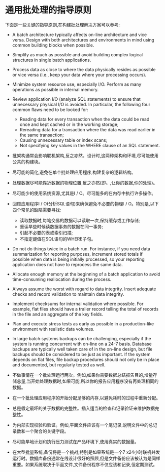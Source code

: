 # 通用批处理的指导原则 #

下面是一些关键的指导原则,在构建批处理解决方案可以参考: 


- A batch architecture typically affects on-line architecture and vice versa. Design with both architectures and environments in mind using common building blocks when possible.
- Simplify as much as possible and avoid building complex logical structures in single batch applications.
- Process data as close to where the data physically resides as possible or vice versa (i.e., keep your data where your processing occurs).
- Minimize system resource use, especially I/O. Perform as many operations as possible in internal memory.
- Review application I/O (analyze SQL statements) to ensure that unnecessary physical I/O is avoided. In particular, the following four common flaws need to be looked for:
 	* Reading data for every transaction when the data could be read once and kept cached or in the working storage;
 	* Rereading data for a transaction where the data was read earlier in the same transaction;
 	* Causing unnecessary table or index scans;
 	* Not specifying key values in the WHERE clause of an SQL statement.

- 批架构通常会影响联机架构,反之亦然。设计时,这两种架构和环境,尽可能使用公共的构建块。
- 尽可能的简化,避免在单个批处理应用程序,构建复杂的逻辑结构。
- 处理数据尽可能靠近数据的物理位置,反之亦然(即。,让你的数据,你的处理)。
- 尽可能少的使用系统资源,尤其是I / O。尽可能多的在内存中执行许多操作。
- 回顾应用程序I / O(分析SQL语句)来确保避免不必要的物理I / O。特别是,以下四个常见的缺陷需要寻找:
	* 读取数据时,每笔交易的数据可以读取一次,保持缓存或工作存储;
	* 重读早些时候读数据事务的数据在同一事务;
	* 引起不必要的表或索引扫描;
	* 不指定键值在SQL语句的WHERE子句。


- Do not do things twice in a batch run. For instance, if you need data summarization for reporting purposes, increment stored totals if possible when data is being initially processed, so your reporting application does not have to reprocess the same data.
- Allocate enough memory at the beginning of a batch application to avoid time-consuming reallocation during the process.
- Always assume the worst with regard to data integrity. Insert adequate checks and record validation to maintain data integrity.
- Implement checksums for internal validation where possible. For example, flat files should have a trailer record telling the total of records in the file and an aggregate of the key fields.
- Plan and execute stress tests as early as possible in a production-like environment with realistic data volumes.
- In large batch systems backups can be challenging, especially if the system is running concurrent with on-line on a 24-7 basis. Database backups are typically well taken care of in the on-line design, but file backups should be considered to be just as important. If the system depends on flat files, file backup procedures should not only be in place and documented, but regularly tested as well.


- 不做事情在一个批处理运行两次。例如,如果你需要数据总结报告目的,增量存储总量,当开始处理数据时,如果可能,所以你的报告应用程序没有再处理相同的数据。
- 在一个批处理应用程序的开始分配足够的内存,以避免耗时的过程中重新分配。
- 总是假定最坏的关于数据的完整性。插入适当的检查和记录验证来维护数据完整性。
- 为内部实现校验和验证。例如,平面文件应该有一个尾记录,说明文件中的总记录数和一个聚合的关键字段。
- 尽可能早地计划和执行压力测试在产品环境下,使用真实的数据量。
- 在大型批量系统,备份将是一个挑战,特别是如果系统是一个7 x24小时联机并发运行时。数据库备份通常在线设计很好的照顾,但是文件备份应该被认为是同样重要。如果系统取决于平面文件,文件备份程序不仅应该和记录,但定期测试。

